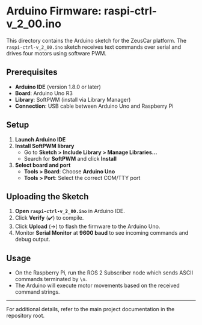 # Arduino Firmware: raspi-ctrl-v_2_00.ino

This directory contains the Arduino sketch for the ZeusCar platform. The `raspi-ctrl-v_2_00.ino` sketch receives text commands over serial and drives four motors using software PWM.

## Prerequisites

- **Arduino IDE** (version 1.8.0 or later)
- **Board**: Arduino Uno R3
- **Library**: SoftPWM (install via Library Manager)
- **Connection**: USB cable between Arduino Uno and Raspberry Pi

## Setup

1. **Launch Arduino IDE**
2. **Install SoftPWM library**
   - Go to **Sketch > Include Library > Manage Libraries...**
   - Search for **SoftPWM** and click **Install**
3. **Select board and port**
   - **Tools > Board**: Choose **Arduino Uno**
   - **Tools > Port**: Select the correct COM/TTY port

## Uploading the Sketch

1. **Open `raspi-ctrl-v_2_00.ino`** in Arduino IDE.
2. Click **Verify** (✔️) to compile.
3. Click **Upload** (→) to flash the firmware to the Arduino Uno.
4. Monitor **Serial Monitor** at **9600 baud** to see incoming commands and debug output.

## Usage

- On the Raspberry Pi, run the ROS 2 Subscriber node which sends ASCII commands terminated by `\n`.
- The Arduino will execute motor movements based on the received command strings.

---

For additional details, refer to the main project documentation in the repository root.
